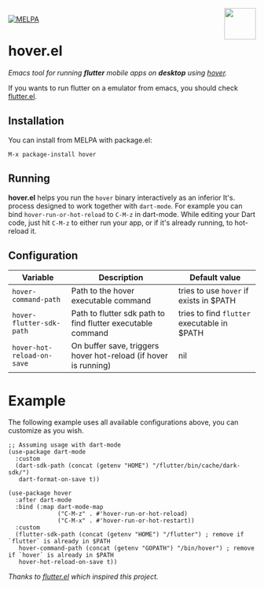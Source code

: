 <img align="right"  src="https://github.com/go-flutter-desktop/hover/blob/master/assets/app/icon.png" width="64"/>

[![MELPA](https://melpa.org/packages/hover-badge.svg)](https://melpa.org/#/hover)

# hover.el

_Emacs tool for running **flutter** mobile apps on **desktop** using [hover](https://github.com/go-flutter-desktop/hover)._

If you wants to run flutter on a emulator from emacs, you should check [flutter.el](https://github.com/amake/flutter.el).

## Installation

You can install from MELPA with package.el:

```
M-x package-install hover
```

## Running
**hover.el** helps you run the `hover` binary interactively as an inferior It's. process designed to work together with `dart-mode`.
For example you can bind `hover-run-or-hot-reload` to `C-M-z` in dart-mode. While editing your Dart code, just hit `C-M-z` to either run your app, or if it's already running, to hot-reload it.

## Configuration

| Variable  |  Description  | Default value |
| ------------------- | ------------------- | ----------------|
| `hover-command-path` |  Path to the hover executable command | tries to use `hover` if exists in $PATH |
|  `hover-flutter-sdk-path` |  Path to flutter sdk path to find flutter executable command | tries to find `flutter` executable in $PATH |
| `hover-hot-reload-on-save` | On buffer save, triggers hover hot-reload (if hover is running) | nil |

# Example

The following example uses all available configurations above, you can customize as you wish.

```elisp
;; Assuming usage with dart-mode
(use-package dart-mode
  :custom
  (dart-sdk-path (concat (getenv "HOME") "/flutter/bin/cache/dark-sdk/")
   dart-format-on-save t))

(use-package hover
  :after dart-mode
  :bind (:map dart-mode-map
              ("C-M-z" . #'hover-run-or-hot-reload)
              ("C-M-x" . #'hover-run-or-hot-restart))
  :custom
  (flutter-sdk-path (concat (getenv "HOME") "/flutter") ; remove if `flutter` is already in $PATH
   hover-command-path (concat (getenv "GOPATH") "/bin/hover") ; remove if `hover` is already in $PATH
   hover-hot-reload-on-save t))
```


_Thanks to [flutter.el](https://github.com/amake/flutter.el) which inspired this project._

